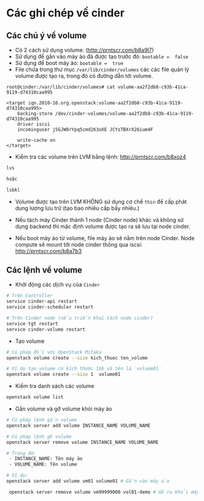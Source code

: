 # Các ghi chép về cinder

## Các chú ý về volume
- Có 2 cách sử dụng volume: (http://prntscr.com/b8a9l7)
 - Sử dụng để gắn vào máy ảo đã được tạo trước đó: `bootable =  false`
 - Sử dụng để boot máy ảo: `bootable =  true`
- File chứa trong thư mục `/var/lib/cinder/volumes` các các file quản lý volume được tạo ra, trong đó có đường dẫn tới volume.
```
root@cinder:/var/lib/cinder/volumes# cat volume-aa2f2db8-c93b-41ca-9119-d74310caa995

<target iqn.2010-10.org.openstack:volume-aa2f2db8-c93b-41ca-9119-d74310caa995>
    backing-store /dev/cinder-volumes/volume-aa2f2db8-c93b-41ca-9119-d74310caa995
    driver iscsi
    incominguser j5GJW8rYpq5cmd263oXE JCYsTBXrX26ium4F

    write-cache on
</target>
```

- Kiểm tra các volume trên LVM bằng lệnh: http://prntscr.com/b8xoz4
```sh
lvs

hoặc 

lsbkl


```

- Volume được tạo trên LVM KHÔNG sử dụng cơ chế `thin` để cấp phát dung lượng lưu trữ (tạo bao nhiêu cấp bấy nhiêu.)

- Nếu tách máy Cinder thành 1 node (Cinder node) khác và không sử dụng backend thì mặc định volume được tạo ra sẽ lưu tại node cinder.

- Nếu boot máy ảo từ volume, file máy ảo sẽ nằm trên node Cinder. Node compute sẽ mount tới node cinder thông qua iscsi: http://prntscr.com/b8a7b3

## Các lệnh về volume

- Khởi động các dịch vụ của `Cinder`
```sh
# Trên Controller
service cinder-api restart
service cinder-scheduler restart

# Trên Cinder node (nếu triển khai tách node cinder)
service tgt restart
service cinder-volume restart
```

- Tạo volume
```sh
# Cú pháp đối với OpenStack Mitaka
openstack volume create --size kich_thuoc ten_volume

# Ví dụ tạo volume có kích thước 1Gb và tên là `volume01`
openstack volume create --size 1  volume01 
```

- Kiểm tra danh sách các volume
```sh
openstack volume list
```

- Gắn volume và gỡ volume khỏi máy ảo
```sh
# Cú pháp lệnh gắn volume
openstack server add volume INSTANCE_NAME VOLUME_NAME

# Cú pháp lệnh gỡ volume
openstack server remove volume INSTANCE_NAME VOLUME_NAME

# Trong đó: 
 - INSTANCE_NAME: Tên máy ảo
 - VOLUME_NAME: Tên volume

# Ví dụ:
openstack server add volume vm01 volume01 # Gắn vào máy ảo

 openstack server remove volume vm99999000 vol01-demo # Gỡ ra khỏi máy ảo.
```